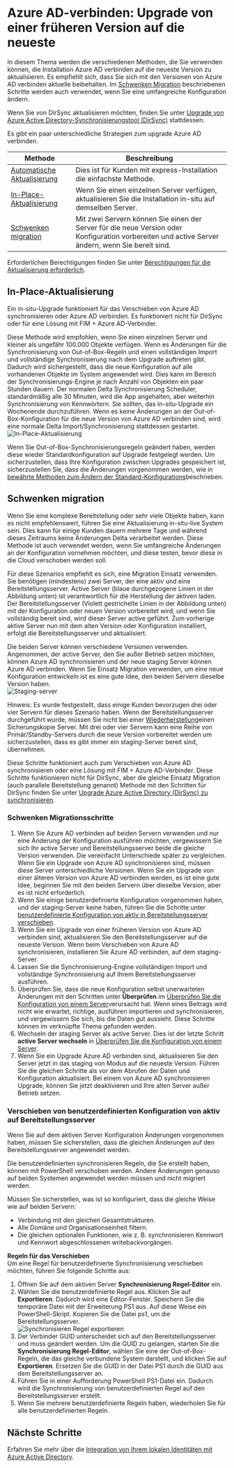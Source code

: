<properties
   pageTitle="Azure AD verbinden: Upgrade von einer früheren Version | Microsoft Azure"
   description="Erläutert die unterschiedlichen Methoden, auf die neueste Version von Azure Active Directory eine Verbindung herstellen, einschließlich in-situ-Upgrade und Migration Einsatz zu aktualisieren."
   services="active-directory"
   documentationCenter=""
   authors="AndKjell"
   manager="femila"
   editor=""/>

<tags
   ms.service="active-directory"
   ms.devlang="na"
   ms.topic="article"
   ms.tgt_pltfrm="na"
   ms.workload="Identity"
   ms.date="10/12/2016"
   ms.author="billmath"/>

# <a name="azure-ad-connect-upgrade-from-a-previous-version-to-the-latest"></a>Azure AD-verbinden: Upgrade von einer früheren Version auf die neueste
In diesem Thema werden die verschiedenen Methoden, die Sie verwenden können, die Installation Azure AD verbinden auf die neueste Version zu aktualisieren. Es empfiehlt sich, dass Sie sich mit den Versionen von Azure AD verbinden aktuelle beibehalten. Im [Schwenken Migration](#swing-migration) beschriebenen Schritte werden auch verwendet, wenn Sie eine umfangreiche Konfiguration ändern.

Wenn Sie von DirSync aktualisieren möchten, finden Sie unter [Upgrade von Azure Active Directory-Synchronisierungstool (DirSync)](./connect/active-directory-aadconnect-dirsync-upgrade-get-started.md) stattdessen.

Es gibt ein paar unterschiedliche Strategien zum upgrade Azure AD verbinden.

Methode | Beschreibung
--- | ---
[Automatische Aktualisierung](active-directory-aadconnect-feature-automatic-upgrade.md) | Dies ist für Kunden mit express-Installation die einfachste Methode.
[In-Place-Aktualisierung](#in-place-upgrade) | Wenn Sie einen einzelnen Server verfügen, aktualisieren Sie die Installation in-situ auf demselben Server.
[Schwenken migration](#swing-migration) | Mit zwei Servern können Sie einen der Server für die neue Version oder Konfiguration vorbereiten und active Server ändern, wenn Sie bereit sind.

Erforderlichen Berechtigungen finden Sie unter [Berechtigungen für die Aktualisierung erforderlich](./connect/active-directory-aadconnect-accounts-permissions.md#upgrade).

## <a name="in-place-upgrade"></a>In-Place-Aktualisierung
Ein in-situ-Upgrade funktioniert für das Verschieben von Azure AD synchronisieren oder Azure AD verbinden. Es funktioniert nicht für DirSync oder für eine Lösung mit FIM + Azure AD-Verbinder.

Diese Methode wird empfohlen, wenn Sie einen einzelnen Server und kleiner als ungefähr 100.000 Objekte verfügen. Wenn es Änderungen für die Synchronisierung von Out-of-Box-Regeln und einen vollständigen Import und vollständige Synchronisierung nach dem Upgrade auftreten gibt. Dadurch wird sichergestellt, dass die neue Konfiguration auf alle vorhandenen Objekte im System angewendet wird. Dies kann im Bereich der Synchronisierungs-Engine je nach Anzahl von Objekten ein paar Stunden dauern. Der normalen Delta Synchronisierung Scheduler, standardmäßig alle 30 Minuten, wird die App angehalten, aber weiterhin Synchronisierung von Kennwörtern. Sie sollten, das in-situ-Upgrade ein Wochenende durchzuführen. Wenn es keine Änderungen an der Out-of-Box-Konfiguration für die neue Version von Azure AD verbinden sind, wird eine normale Delta Import/Synchronisierung stattdessen gestartet.  
![In-Place-Aktualisierung](./media/active-directory-aadconnect-upgrade-previous-version/inplaceupgrade.png)

Wenn Sie Out-of-Box-Synchronisierungsregeln geändert haben, werden diese wieder Standardkonfiguration auf Upgrade festgelegt werden. Um sicherzustellen, dass Ihre Konfiguration zwischen Upgrades gespeichert ist, sicherzustellen Sie, dass die Änderungen vorgenommen werden, wie in [bewährte Methoden zum Ändern der Standard-Konfigurations](active-directory-aadconnectsync-best-practices-changing-default-configuration.md)beschrieben.

## <a name="swing-migration"></a>Schwenken migration
Wenn Sie eine komplexe Bereitstellung oder sehr viele Objekte haben, kann es nicht empfehlenswert, führen Sie eine Aktualisierung in-situ-live System sein. Dies kann für einige Kunden dauern mehrere Tage und während dieses Zeitraums keine Änderungen Delta verarbeitet werden. Diese Methode ist auch verwendet werden, wenn Sie umfangreiche Änderungen an der Konfiguration vornehmen möchten, und diese testen, bevor diese in die Cloud verschoben werden soll.

Für diese Szenarios empfiehlt es sich, eine Migration Einsatz verwenden. Sie benötigen (mindestens) zwei Server, der eine aktiv und eine Bereitstellungsserver. Active Server (blaue durchgezogene Linien in der Abbildung unten) ist verantwortlich für die Herstellung der aktiven laden. Der Bereitstellungsserver (Violett gestrichelte Linien in der Abbildung unten) mit der Konfiguration oder neuen Version vorbereitet wird, und wenn Sie vollständig bereit sind, wird dieser Server active geführt. Zum vorherige aktive Server nun mit dem alten Version oder Konfiguration installiert, erfolgt die Bereitstellungsserver und aktualisiert.

Die beiden Server können verschiedene Versionen verwenden. Angenommen, der active Server, den Sie außer Betrieb setzen möchten, können Azure AD synchronisieren und der neue staging Server können Azure AD verbinden. Wenn Sie Einsatz Migration verwenden, um eine neue Konfiguration entwickeln ist es eine gute Idee, den beiden Servern dieselbe Version haben.  
![Staging-server](./media/active-directory-aadconnect-upgrade-previous-version/stagingserver1.png)

Hinweis: Es wurde festgestellt, dass einige Kunden bevorzugen drei oder vier Servern für dieses Szenario haben. Wenn der Bereitstellungsserver durchgeführt wurde, müssen Sie nicht bei einer [Wiederherstellung](active-directory-aadconnectsync-operations.md#disaster-recovery)einen Sicherungskopie Server. Mit drei oder vier Servern kann eine Reihe von Primär/Standby-Servers durch die neue Version vorbereitet werden um sicherzustellen, dass es gibt immer ein staging-Server bereit sind, übernehmen.

Diese Schritte funktioniert auch zum Verschieben von Azure AD synchronisieren oder eine Lösung mit FIM + Azure AD-Verbinder. Diese Schritte funktionieren nicht für DirSync, aber die gleiche Einsatz Migration (auch parallele Bereitstellung genannt) Methode mit den Schritten für DirSync finden Sie unter [Upgrade Azure Active Directory (DirSync) zu synchronisieren](./connect/active-directory-aadconnect-dirsync-upgrade-get-started.md).

### <a name="swing-migration-steps"></a>Schwenken Migrationsschritte

1. Wenn Sie Azure AD verbinden auf beiden Servern verwenden und nur eine Änderung der Konfiguration ausführen möchten, vergewissern Sie sich Ihr active Server und Bereitstellungsserver beide die gleiche Version verwenden. Die vereinfacht Unterschiede später zu vergleichen. Wenn Sie ein Upgrade von Azure AD synchronisieren sind, müssen diese Server unterschiedliche Versionen. Wenn Sie ein Upgrade von einer älteren Version von Azure AD verbinden werden, es ist eine gute Idee, beginnen Sie mit den beiden Servern über dieselbe Version, aber es ist nicht erforderlich.
2. Wenn Sie einige benutzerdefinierte Konfiguration vorgenommen haben, und der staging-Server keine haben, führen Sie die Schritte unter [benutzerdefinierte Konfiguration von aktiv in Bereitstellungsserver verschieben](#move-custom-configuration-from-active-to-staging-server).
3. Wenn Sie ein Upgrade von einer früheren Version von Azure AD verbinden sind, aktualisieren Sie den Bereitstellungsserver auf die neueste Version. Wenn beim Verschieben von Azure AD synchronisieren, installieren Sie Azure AD verbinden, auf dem staging-Server.
4. Lassen Sie die Synchronisierung-Engine vollständigen Import und vollständige Synchronisierung auf Ihrem Bereitstellungsserver ausführen.
5. Überprüfen Sie, dass die neue Konfiguration selbst unerwarteten Änderungen mit den Schritten unter **Überprüfen** im [Überprüfen Sie die Konfiguration von einem Server](active-directory-aadconnectsync-operations.md#verify-the-configuration-of-a-server)verursacht hat. Wenn eines Beitrags wird nicht wie erwartet, richtige, ausführen importieren und synchronisieren, und vergewissern Sie sich, bis die Daten gut aussieht. Diese Schritte können im verknüpfte Thema gefunden werden.
6. Wechseln der staging Server als active Server. Dies ist der letzte Schritt **active Server wechseln** in [Überprüfen Sie die Konfiguration von einem Server](active-directory-aadconnectsync-operations.md#verify-the-configuration-of-a-server).
7. Wenn Sie ein Upgrade Azure AD verbinden sind, aktualisieren Sie den Server jetzt in das staging von Modus auf die neueste Version. Führen Sie die gleichen Schritte als vor dem Abrufen der Daten und Konfiguration aktualisiert. Bei einem von Azure AD synchronisieren Upgrade, können Sie jetzt deaktivieren und Ihre alten Server außer Betrieb setzen.

### <a name="move-custom-configuration-from-active-to-staging-server"></a>Verschieben von benutzerdefinierten Konfiguration von aktiv auf Bereitstellungsserver
Wenn Sie auf dem aktiven Server Konfiguration Änderungen vorgenommen haben, müssen Sie sicherstellen, dass die gleichen Änderungen auf den Bereitstellungsserver angewendet werden.

Die benutzerdefinierten synchronisieren Regeln, die Sie erstellt haben, können mit PowerShell verschoben werden. Andere Änderungen genauso auf beiden Systemen angewendet werden müssen und nicht migriert werden.

Müssen Sie sicherstellen, was ist so konfiguriert, dass die gleiche Weise wie auf beiden Servern:

- Verbindung mit den gleichen Gesamtstrukturen.
- Alle Domäne und Organisationseinheit filtern.
- Die gleichen optionalen Funktionen, wie z. B. synchronisieren Kennwort und Kennwort abgeschlossenen writebackvorgängen.

**Regeln für das Verschieben**  
Um eine Regel für benutzerdefinierte Synchronisierung verschieben möchten, führen Sie folgende Schritte aus:

1. Öffnen Sie auf dem aktiven Server **Synchronisierung Regel-Editor** ein.
2. Wählen Sie die benutzerdefinierte Regel aus. Klicken Sie auf **Exportieren**. Dadurch wird eine Editor-Fenster. Speichern Sie die temporäre Datei mit der Erweiterung PS1 aus. Auf diese Weise ein PowerShell-Skript. Kopieren Sie die Datei ps1, um die Bereitstellungsserver.  
![Synchronisieren Regel exportieren](./media/active-directory-aadconnect-upgrade-previous-version/exportrule.png)
3. Der Verbinder GUID unterscheidet sich auf den Bereitstellungsserver und muss geändert werden. Um die GUID zu gelangen, starten Sie die **Synchronisierung Regel-Editor**, wählen Sie eine der Out-of-Box-Regeln, die das gleiche verbundene System darstellt, und klicken Sie auf **Exportieren**. Ersetzen Sie die GUID in der Datei PS1 durch die GUID aus dem Bereitstellungsserver an.
4. Führen Sie in einer Aufforderung PowerShell PS1-Datei ein. Dadurch wird die Synchronisierung von benutzerdefinierten Regel auf den Bereitstellungsserver erstellt.
5. Wenn Sie mehrere benutzerdefinierte Regeln haben, wiederholen Sie für alle benutzerdefinierten Regeln.

## <a name="next-steps"></a>Nächste Schritte
Erfahren Sie mehr über die [Integration von Ihrem lokalen Identitäten mit Azure Active Directory](active-directory-aadconnect.md).
